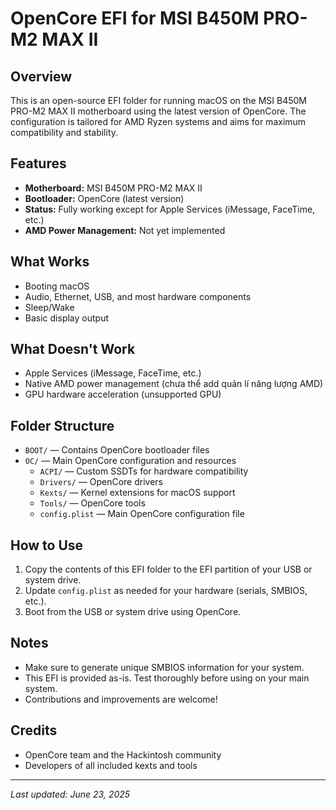 # OpenCore EFI for MSI B450M PRO-M2 MAX II

## Overview

This is an open-source EFI folder for running macOS on the MSI B450M PRO-M2 MAX II motherboard using the latest version of OpenCore. The configuration is tailored for AMD Ryzen systems and aims for maximum compatibility and stability.

## Features

- **Motherboard:** MSI B450M PRO-M2 MAX II
- **Bootloader:** OpenCore (latest version)
- **Status:** Fully working except for Apple Services (iMessage, FaceTime, etc.)
- **AMD Power Management:** Not yet implemented

## What Works

- Booting macOS
- Audio, Ethernet, USB, and most hardware components
- Sleep/Wake
- Basic display output

## What Doesn't Work

- Apple Services (iMessage, FaceTime, etc.)
- Native AMD power management (chưa thể add quản lí năng lượng AMD)
- GPU hardware acceleration (unsupported GPU)

## Folder Structure

- `BOOT/` — Contains OpenCore bootloader files
- `OC/` — Main OpenCore configuration and resources
  - `ACPI/` — Custom SSDTs for hardware compatibility
  - `Drivers/` — OpenCore drivers
  - `Kexts/` — Kernel extensions for macOS support
  - `Tools/` — OpenCore tools
  - `config.plist` — Main OpenCore configuration file

## How to Use

1. Copy the contents of this EFI folder to the EFI partition of your USB or system drive.
2. Update `config.plist` as needed for your hardware (serials, SMBIOS, etc.).
3. Boot from the USB or system drive using OpenCore.

## Notes

- Make sure to generate unique SMBIOS information for your system.
- This EFI is provided as-is. Test thoroughly before using on your main system.
- Contributions and improvements are welcome!

## Credits

- OpenCore team and the Hackintosh community
- Developers of all included kexts and tools

---

_Last updated: June 23, 2025_
